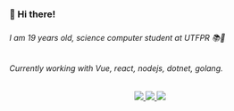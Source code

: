 <h3 >👋 Hi there!<h3>


 <h6>I am 19 years old, science computer student at UTFPR 📚🚀<h6>
 
 <h6>Currently working with Vue, react, nodejs, dotnet, golang.<h6>
 
 
 <p align="center">
  <a target="_blank" href="https://github.com/hyperyuri/">
    <img src="https://img.shields.io/badge/-GITHUB-black?style=for-the-badge&logo=github" />
  </a>
  <a target="_blank" href="https://www.linkedin.com/in/yuri-alves-miguel-985790198/">
    <img src="https://img.shields.io/badge/-LINKEDIN-black?style=for-the-badge&logo=linkedin" />
  </a>
   <a target="_blank" href="https://twitter.com/Yalvesmiguel">
    <img src="https://img.shields.io/badge/-TWITTER-black?style=for-the-badge&logo=twitter&logoColor=white" />
  </a>
</p>

